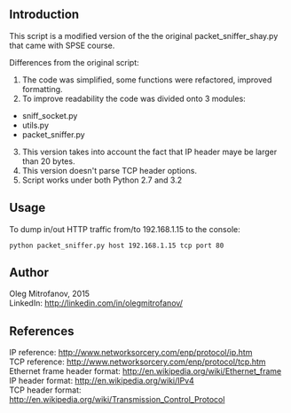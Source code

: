 Introduction
------------

This script is a modified version of the the original
packet_sniffer_shay.py that came with SPSE course.

Differences from the original script:
1. The code was simplified, some functions were refactored, improved
formatting.
2. To improve readability the code was divided onto 3 modules:
  * sniff_socket.py
  * utils.py
  * packet_sniffer.py
3. This version takes into account the fact that IP header maye be
larger than 20 bytes.
4. This version doesn't parse TCP header options.
5. Script works under both Python 2.7 and 3.2

Usage
-----
To dump in/out HTTP traffic from/to 192.168.1.15 to the console:

```
python packet_sniffer.py host 192.168.1.15 tcp port 80
```

Author
------
Oleg Mitrofanov, 2015  
LinkedIn: http://linkedin.com/in/olegmitrofanov/

References
----------
IP reference: http://www.networksorcery.com/enp/protocol/ip.htm  
TCP reference: http://www.networksorcery.com/enp/protocol/tcp.htm  
Ethernet frame header format: http://en.wikipedia.org/wiki/Ethernet_frame  
IP header format: http://en.wikipedia.org/wiki/IPv4  
TCP header format: http://en.wikipedia.org/wiki/Transmission_Control_Protocol  
